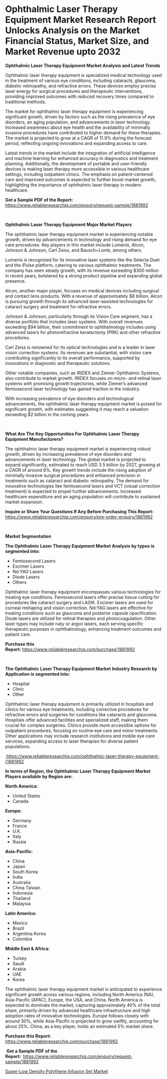 <p><h1>Ophthalmic Laser Therapy Equipment Market Research Report Unlocks Analysis on the Market Financial Status, Market Size, and Market Revenue upto 2032</h1></p><p><strong>Ophthalmic Laser Therapy Equipment Market Analysis and Latest Trends</strong></p>
<p><p>Ophthalmic laser therapy equipment is specialized medical technology used in the treatment of various eye conditions, including cataracts, glaucoma, diabetic retinopathy, and refractive errors. These devices employ precise laser energy for surgical procedures and therapeutic interventions, providing improved outcomes with reduced recovery times compared to traditional methods.</p><p>The market for ophthalmic laser therapy equipment is experiencing significant growth, driven by factors such as the rising prevalence of eye disorders, an aging population, and advancements in laser technology. Increased awareness about eye health and the availability of minimally invasive procedures have contributed to higher demand for these therapies. The market is projected to grow at a CAGR of 11.9% during the forecast period, reflecting ongoing innovations and expanding access to care.</p><p>Latest trends in the market include the integration of artificial intelligence and machine learning for enhanced accuracy in diagnostics and treatment planning. Additionally, the development of portable and user-friendly devices is making laser therapy more accessible in various healthcare settings, including outpatient clinics. The emphasis on patient-centered care and improved outcomes is expected to further boost market growth, highlighting the importance of ophthalmic laser therapy in modern healthcare.</p></p>
<p><strong>Get a Sample PDF of the Report:&nbsp;</strong> <a href="https://www.reliableresearchiq.com/enquiry/request-sample/1881992?utm_campaign=3273&utm_medium=2&utm_source=Github&utm_content=ia&utm_term=05032025&utm_id=ophthalmic-laser-therapy-equipment">https://www.reliableresearchiq.com/enquiry/request-sample/1881992</a></p>
<p>&nbsp;</p>
<p><strong>Ophthalmic Laser Therapy Equipment Major Market Players</strong></p>
<p><p>The ophthalmic laser therapy equipment market is experiencing notable growth, driven by advancements in technology and rising demand for eye care procedures. Key players in this market include Lumenis, Alcon, Johnson & Johnson, Carl Zeiss, and Bausch+Lomb, among others.</p><p>Lumenis is recognized for its innovative laser systems like the Selecta Duet and the iPulse platform, catering to various ophthalmic treatments. The company has seen steady growth, with its revenue exceeding $300 million in recent years, bolstered by a strong product pipeline and expanding global presence.</p><p>Alcon, another major player, focuses on medical devices including surgical and contact lens products. With a revenue of approximately $8 billion, Alcon is pursuing growth through its advanced laser-assisted technologies for cataract surgery and treatment for refractive errors.</p><p>Johnson & Johnson, particularly through its Vision Care segment, has a diverse portfolio that includes laser systems. With overall revenues exceeding $94 billion, their commitment to ophthalmology includes using advanced lasers for photorefractive keratectomy (PRK) and other refractive procedures.</p><p>Carl Zeiss is renowned for its optical technologies and is a leader in laser vision correction systems. Its revenues are substantial, with vision care contributing significantly to its overall performance, supported by innovations in diagnostic and therapeutic solutions.</p><p>Other notable companies, such as IRIDEX and Ziemer Ophthalmic Systems, also contribute to market growth. IRIDEX focuses on micro- and retinal laser systems with promising growth trajectories, while Ziemer’s advanced femtosecond laser technology has gained traction in the industry.</p><p>With increasing prevalence of eye disorders and technological advancements, the ophthalmic laser therapy equipment market is poised for significant growth, with estimates suggesting it may reach a valuation exceeding $2 billion in the coming years.</p></p>
<p>&nbsp;</p>
<p><strong>What Are The Key Opportunities For Ophthalmic Laser Therapy Equipment Manufacturers?</strong></p>
<p><p>The ophthalmic laser therapy equipment market is experiencing robust growth, driven by increasing prevalence of eye disorders and advancements in laser technology. The global market is projected to expand significantly, estimated to reach USD 3.5 billion by 2027, growing at a CAGR of around 6%. Key growth trends include the rising adoption of minimally invasive surgical procedures and enhanced precision in treatments such as cataract and diabetic retinopathy. The demand for innovative technologies like femtosecond lasers and VCT (visual correction treatment) is expected to propel further advancements. Increased healthcare expenditure and an aging population will contribute to sustained market expansion.</p></p>
<p><strong>Inquire or Share Your Questions If Any Before Purchasing This Report:</strong> <a href="https://www.reliableresearchiq.com/enquiry/pre-order-enquiry/1881992?utm_campaign=3273&utm_medium=2&utm_source=Github&utm_content=ia&utm_term=05032025&utm_id=ophthalmic-laser-therapy-equipment">https://www.reliableresearchiq.com/enquiry/pre-order-enquiry/1881992</a></p>
<p>&nbsp;</p>
<p><strong>Market Segmentation</strong></p>
<p><strong>The Ophthalmic Laser Therapy Equipment Market Analysis by types is segmented into:</strong></p>
<p><ul><li>Femtosecond Lasers</li><li>Excimer Lasers</li><li>Nd:YAG Lasers</li><li>Diode Lasers</li><li>Others</li></ul></p>
<p><p>Ophthalmic laser therapy equipment encompasses various technologies for treating eye conditions. Femtosecond lasers offer precise tissue cutting for procedures like cataract surgery and LASIK. Excimer lasers are used for corneal reshaping and vision correction. Nd:YAG lasers are effective for treating conditions such as glaucoma and posterior capsule opacification. Diode lasers are utilized for retinal therapies and photocoagulation. Other laser types may include ruby or argon lasers, each serving specific therapeutic purposes in ophthalmology, enhancing treatment outcomes and patient care.</p></p>
<p><strong>Purchase this Report:&nbsp;</strong><a href="https://www.reliableresearchiq.com/purchase/1881992?utm_campaign=3273&utm_medium=2&utm_source=Github&utm_content=ia&utm_term=05032025&utm_id=ophthalmic-laser-therapy-equipment">https://www.reliableresearchiq.com/purchase/1881992</a></p>
<p>&nbsp;</p>
<p><strong>The Ophthalmic Laser Therapy Equipment Market Industry Research by Application is segmented into:</strong></p>
<p><ul><li>Hospital</li><li>Clinic</li><li>Other</li></ul></p>
<p><p>Ophthalmic laser therapy equipment is primarily utilized in hospitals and clinics for various eye treatments, including corrective procedures for refractive errors and surgeries for conditions like cataracts and glaucoma. Hospitals offer advanced facilities and specialized staff, making them crucial for complex surgeries. Clinics provide more accessible options for outpatient procedures, focusing on routine eye care and minor treatments. Other applications may include research institutions and mobile eye care services, expanding access to laser therapies for diverse patient populations.</p></p>
<p><a href="https://www.reliableresearchiq.com/ophthalmic-laser-therapy-equipment-r1881992?utm_campaign=3273&utm_medium=2&utm_source=Github&utm_content=ia&utm_term=05032025&utm_id=ophthalmic-laser-therapy-equipment">&nbsp;https://www.reliableresearchiq.com/ophthalmic-laser-therapy-equipment-r1881992</a></p>
<p><strong>In terms of Region, the Ophthalmic Laser Therapy Equipment Market Players available by Region are:</strong></p>
<p>
    <p> <strong> North America: </strong>
        <ul>
            <li>United States</li>
            <li>Canada</li>
        </ul>
        </p> 
    <p> <strong> Europe: </strong>
        <ul>
            <li>Germany</li>
            <li>France</li>
            <li>U.K.</li>
            <li>Italy</li>
            <li>Russia</li>
        </ul>
        </p> 
    <p> <strong> Asia-Pacific: </strong>
        <ul>
            <li>China</li>
            <li>Japan</li>
            <li>South Korea</li>
            <li>India</li>
            <li>Australia</li>
            <li>China Taiwan</li>
            <li>Indonesia</li>
            <li>Thailand</li>
            <li>Malaysia</li>
        </ul>
        </p> 
    <p> <strong> Latin America: </strong>
        <ul>
            <li>Mexico</li>
            <li>Brazil</li>
            <li>Argentina Korea</li>
            <li>Colombia</li>
        </ul>
        </p> 
    <p> <strong> Middle East & Africa: </strong>
        <ul>
            <li>Turkey</li>
            <li>Saudi</li>
            <li>Arabia</li>
            <li>UAE</li>
            <li>Korea</li>
        </ul>
    </p>
    </p>
<p><p>The ophthalmic laser therapy equipment market is anticipated to experience significant growth across various regions, including North America (NA), Asia-Pacific (APAC), Europe, the USA, and China. North America is expected to dominate the market, capturing approximately 40% of the total share, primarily driven by advanced healthcare infrastructure and high adoption rates of innovative technologies. Europe follows closely with around 30%, while Asia-Pacific is projected to grow swiftly, accounting for about 25%. China, as a key player, holds an estimated 5% market share.</p></p>
<p><strong>Purchase this Report: </strong><a href="https://www.reliableresearchiq.com/purchase/1881992?utm_campaign=3273&utm_medium=2&utm_source=Github&utm_content=ia&utm_term=05032025&utm_id=ophthalmic-laser-therapy-equipment">https://www.reliableresearchiq.com/purchase/1881992</a></p>
<p>&nbsp;<strong>Get a Sample PDF of the Report:&nbsp;&nbsp;</strong><a href="https://www.reliableresearchiq.com/enquiry/request-sample/1881992?utm_campaign=3273&utm_medium=2&utm_source=Github&utm_content=ia&utm_term=05032025&utm_id=ophthalmic-laser-therapy-equipment">https://www.reliableresearchiq.com/enquiry/request-sample/1881992</a></p>
<p><strong></strong></p>
<p><p><a href="https://github.com/zitanebeibit9/Market-Research-Report-List-1/blob/main/super-low-density-polythene-infusion-set-market.md?utm_campaign=3273&utm_medium=2&utm_source=Github&utm_content=ia&utm_term=05032025&utm_id=ophthalmic-laser-therapy-equipment">Super-Low Density Polythene Infusion Set Market</a></p></p>
